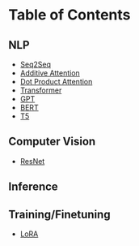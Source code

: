 
# Table of Contents


## NLP
- [Seq2Seq](nlp/seq2seq.md)
- [Additive Attention](nlp/additive_attention.md)
- [Dot Product Attention](nlp/dot_product_attention.md)
- [Transformer](nlp/transformer.md)
- [GPT](nlp/GPT.md)
- [BERT](nlp/bert.md)
- [T5](nlp/t5.md)
<!-- - [GPT-2](GPT-2.md)
- [Llama](llama.md)
- [Llama-2](llama-2.md)
- [ELMo](elmo.md)
- [RoBERTa](roberta.md)
- [BART](bart.md)
- [XLM](xlm.md) -->

## Computer Vision
- [ResNet](cv/resnet.md)
<!-- - [ViT](cv/vit.md)
- [DETR](vc/detr.md) -->


## Inference
<!-- - [NanoFlow](nano_flow.md) -->

## Training/Finetuning
<!-- - [DDP](ddp.md) -->
- [LoRA](fine-tuning/lora.md)
<!-- - [QLoRA](qlora.md)
- [PEFT](peft.md)
- [DPO](dpo.md) -->

